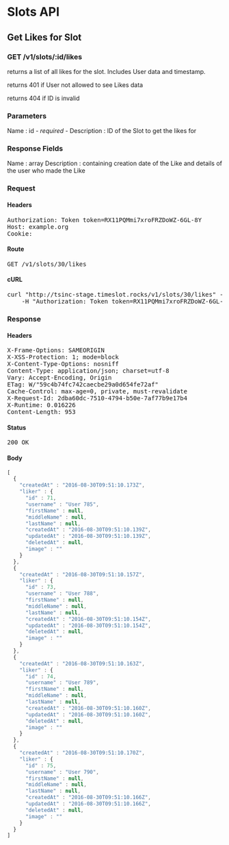 # Slots API

## Get Likes for Slot

### GET /v1/slots/:id/likes

returns a list of all likes for the slot. Includes User data and timestamp.

returns 401 if User not allowed to see Likes data

returns 404 if ID is invalid

### Parameters

Name : id *- required -*
Description : ID of the Slot to get the likes for


### Response Fields

Name : array
Description : containing creation date of the Like and details of the user who made the Like

### Request

#### Headers

<pre>Authorization: Token token=RX11PQMmi7xroFRZDoWZ-6GL-8Y
Host: example.org
Cookie: </pre>

#### Route

<pre>GET /v1/slots/30/likes</pre>

#### cURL

<pre class="request">curl &quot;http://tsinc-stage.timeslot.rocks/v1/slots/30/likes&quot; -X GET \
	-H &quot;Authorization: Token token=RX11PQMmi7xroFRZDoWZ-6GL-8Y&quot;</pre>

### Response

#### Headers

<pre>X-Frame-Options: SAMEORIGIN
X-XSS-Protection: 1; mode=block
X-Content-Type-Options: nosniff
Content-Type: application/json; charset=utf-8
Vary: Accept-Encoding, Origin
ETag: W/&quot;59c4b74fc742caecbe29a0d654fe72af&quot;
Cache-Control: max-age=0, private, must-revalidate
X-Request-Id: 2dba60dc-7510-4794-b50e-7af77b9e17b4
X-Runtime: 0.016226
Content-Length: 953</pre>

#### Status

<pre>200 OK</pre>

#### Body

```javascript
[
  {
    "createdAt" : "2016-08-30T09:51:10.173Z",
    "liker" : {
      "id" : 71,
      "username" : "User 785",
      "firstName" : null,
      "middleName" : null,
      "lastName" : null,
      "createdAt" : "2016-08-30T09:51:10.139Z",
      "updatedAt" : "2016-08-30T09:51:10.139Z",
      "deletedAt" : null,
      "image" : ""
    }
  },
  {
    "createdAt" : "2016-08-30T09:51:10.157Z",
    "liker" : {
      "id" : 73,
      "username" : "User 788",
      "firstName" : null,
      "middleName" : null,
      "lastName" : null,
      "createdAt" : "2016-08-30T09:51:10.154Z",
      "updatedAt" : "2016-08-30T09:51:10.154Z",
      "deletedAt" : null,
      "image" : ""
    }
  },
  {
    "createdAt" : "2016-08-30T09:51:10.163Z",
    "liker" : {
      "id" : 74,
      "username" : "User 789",
      "firstName" : null,
      "middleName" : null,
      "lastName" : null,
      "createdAt" : "2016-08-30T09:51:10.160Z",
      "updatedAt" : "2016-08-30T09:51:10.160Z",
      "deletedAt" : null,
      "image" : ""
    }
  },
  {
    "createdAt" : "2016-08-30T09:51:10.170Z",
    "liker" : {
      "id" : 75,
      "username" : "User 790",
      "firstName" : null,
      "middleName" : null,
      "lastName" : null,
      "createdAt" : "2016-08-30T09:51:10.166Z",
      "updatedAt" : "2016-08-30T09:51:10.166Z",
      "deletedAt" : null,
      "image" : ""
    }
  }
]
```
